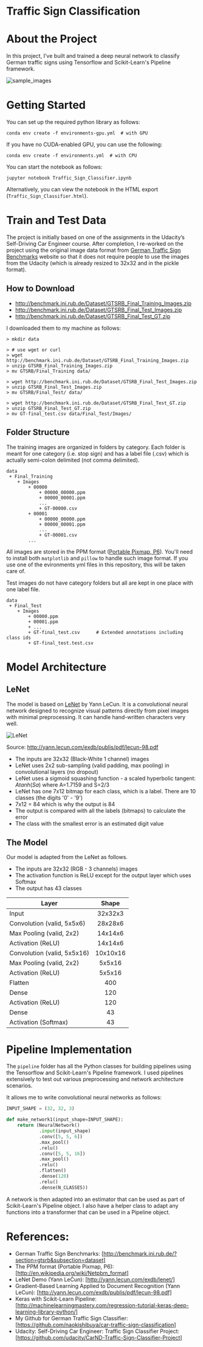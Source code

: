# Traffic Sign Classification

# About the Project

In this project, I've built and trained a deep neural network to classify German traffic signs using Tensorflow and Scikit-Learn's Pipeline framework.

![sample_images](images/sample_images.png)

# Getting Started

You can set up the required python library as follows:

```
conda env create -f environments-gpu.yml  # with GPU
```

If you have no CUDA-enabled GPU, you can use the following:

```
conda env create -f environments.yml  # with CPU
```

You can start the notebook as follows:

```
jupyter notebook Traffic_Sign_Classifier.ipynb
```

Alternatively, you can view the notebook in the HTML export (`Traffic_Sign_Classifier.html`).

# Train and Test Data

The project is initially based on one of the assignments in the Udacity’s Self-Driving Car Engineer course.  After completion, I re-worked on the project using the original image data format from [German Traffic Sign Benchmarks](http://benchmark.ini.rub.de/?section=gtsrb&subsection=dataset) website so that it does not require people to use the images from the Udacity (which is already resized to 32x32 and in the pickle format).

## How to Download

- http://benchmark.ini.rub.de/Dataset/GTSRB_Final_Training_Images.zip
- http://benchmark.ini.rub.de/Dataset/GTSRB_Final_Test_Images.zip
- http://benchmark.ini.rub.de/Dataset/GTSRB_Final_Test_GT.zip

I downloaded them to my machine as follows:

```
> mkdir data

> # use wget or curl 
> wget http://benchmark.ini.rub.de/Dataset/GTSRB_Final_Training_Images.zip
> unzip GTSRB_Final_Training_Images.zip
> mv GTSRB/Final_Training data/

> wget http://benchmark.ini.rub.de/Dataset/GTSRB_Final_Test_Images.zip
> unzip GTSRB_Final_Test_Images.zip
> mv GTSRB/Final_Test/ data/

> wget http://benchmark.ini.rub.de/Dataset/GTSRB_Final_Test_GT.zip
> unzip GTSRB_Final_Test_GT.zip
> mv GT-final_test.csv data/Final_Test/Images/
```

## Folder Structure

The training images are organized in folders by category.  Each folder is meant for one category (i.e. stop sign) and has a label file (.csv) which is actually semi-colon delimited (not comma delimited).

```
data
 + Final_Training
    + Images
        + 00000
            + 00000_00000.ppm
            + 00000_00001.ppm
            ...    
            + GT-00000.csv
        + 00001
            + 00000_00000.ppm
            + 00000_00001.ppm
            ...    
            + GT-00001.csv
        ...
```

All images are stored in the PPM format ([Portable Pixmap, P6](http://en.wikipedia.org/wiki/Netpbm_format)).  You'll need to install both `matplotlib` and `pillow` to handle such image format.  If you use one of the evironments yml files in this repository, this will be taken care of.

Test images do not have category folders but all are kept in one place with one label file.

```
data
 + Final_Test
    + Images
        + 00000.ppm
        + 00001.ppm
        + ...
        + GT-final_test.csv      # Extended annotations including class ids
        + GT-final_test.test.csv
```

# Model Architecture

## LeNet

The model is based on [LeNet](http://yann.lecun.com/exdb/lenet/) by Yann LeCun.  It is a convolutional neural network designed to recognize visual patterns directly from pixel images with minimal preprocessing.  It can handle hand-written characters very well. 

![LeNet](images/lenet.png)

Source: http://yann.lecun.com/exdb/publis/pdf/lecun-98.pdf

- The inputs are 32x32 (Black-White 1 channel) images
- LeNet uses 2x2 sub-sampling (valid padding, max pooling) in convolutional layers (no dropout)
- LeNet uses a sigmoid squashing function - a scaled hyperbolic tangent: $Atanh(Sa)$ where A=1.7159 and S=2/3
- LeNet has one 7x12 bitmap for each class, which is a label.  There are 10 classes (the digits '0' - '9')
- 7x12 = 84 which is why the output is 84
- The output is compared with all the labels (bitmaps) to calculate the error
- The class with the smallest error is an estimated digit value

## The Model 

Our model is adapted from the LeNet as follows.  

- The inputs are 32x32 (RGB - 3 channels) images
- The activation function is ReLU except for the output layer which uses Softmax
- The output has 43 classes

|Layer                       | Shape    |
|----------------------------|:--------:|
|Input                       | 32x32x3  |
|Convolution (valid, 5x5x6)  | 28x28x6  |
|Max Pooling (valid, 2x2)    | 14x14x6  |
|Activation  (ReLU)          | 14x14x6  |
|Convolution (valid, 5x5x16) | 10x10x16 |
|Max Pooling (valid, 2x2)    | 5x5x16   |
|Activation  (ReLU)          | 5x5x16   |
|Flatten                     | 400      |
|Dense                       | 120      |
|Activation  (ReLU)          | 120      |
|Dense                       | 43       |
|Activation  (Softmax)       | 43       |

# Pipeline Implementation

The `pipeline` folder has all the Python classes for building pipelines using the Tensorflow and Scikit-Learn's Pipeline framework.  I used pipelines extensively to test out various preprocessing and network architecture scenarios.

It allows me to write convolutional neural networks as follows:

```python
INPUT_SHAPE = (32, 32, 3)

def make_network1(input_shape=INPUT_SHAPE):
    return (NeuralNetwork()
            .input(input_shape)
            .conv([5, 5, 6])
            .max_pool()
            .relu()
            .conv([5, 5, 16])
            .max_pool()
            .relu()
            .flatten()
            .dense(120)
            .relu()
            .dense(N_CLASSES))
```

A network is then adapted into an estimator that can be used as part of Scikit-Learn's Pipeline object.  I also have a helper class to adapt any functions into a transformer that can be used in a Pipeline object.

# References:

- German Traffic Sign Benchmarks: [http://benchmark.ini.rub.de/?section=gtsrb&subsection=dataset]
- The PPM format (Portable Pixmap, P6): [http://en.wikipedia.org/wiki/Netpbm_format]
- LeNet Demo (Yann LeCun): [http://yann.lecun.com/exdb/lenet/]
- Gradient-Based Learning Applied to Document Recognition (Yann LeCun): [http://yann.lecun.com/exdb/publis/pdf/lecun-98.pdf]
- Keras with Scikit-Learn Pipeline: [http://machinelearningmastery.com/regression-tutorial-keras-deep-learning-library-python/]
- My Github for German Traffic Sign Classifier: [https://github.com/naokishibuya/car-traffic-sign-classification] 
- Udacity: Self-Driving Car Engineer: Traffic Sign Classifier Project: [https://github.com/udacity/CarND-Traffic-Sign-Classifier-Project]

